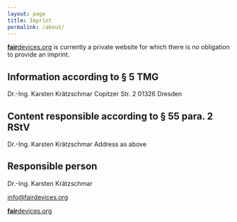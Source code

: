```yaml
---
layout: page
title: Imprint
permalink: /about/
---
```


[**fair**devices.org](fairdevices.org) is currently a private website for which there is no obligation to provide an imprint.

## Information according to § 5 TMG

Dr.-Ing. Karsten Krätzschmar
Copitzer Str. 2
01326 Dresden

## Content responsible according to § 55 para. 2 RStV

Dr.-Ing. Karsten Krätzschmar
Address as above

## Responsible person

Dr.-Ing. Karsten Krätzschmar

[info@fairdevices.org](mailto:info@fairdevices.org)

[**fair**devices.org](fairdevices.org)
